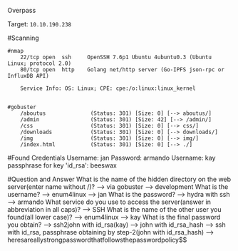 Overpass

Target: `10.10.190.238`


#Scanning

	#nmap 
		22/tcp open  ssh     OpenSSH 7.6p1 Ubuntu 4ubuntu0.3 (Ubuntu Linux; protocol 2.0)
		80/tcp open  http    Golang net/http server (Go-IPFS json-rpc or InfluxDB API)
		
		Service Info: OS: Linux; CPE: cpe:/o:linux:linux_kernel 


	#gobuster
		/aboutus              (Status: 301) [Size: 0] [--> aboutus/]
		/admin                (Status: 301) [Size: 42] [--> /admin/]
		/css                  (Status: 301) [Size: 0] [--> css/]    
		/downloads            (Status: 301) [Size: 0] [--> downloads/]
		/img                  (Status: 301) [Size: 0] [--> img/]      
		/index.html           (Status: 301) [Size: 0] [--> ./] 
#Found Credentials
	Username: jan	Password: armando
	Username: kay	passphrase for key 'id_rsa': beeswax


#Question and Answer
	What is the name of the hidden directory on the web server(enter name without /)? --> via gobuster --> development 
	What is the username? --> enum4linux --> jan
	What is the password? --> hydra with ssh --> armando
	What service do you use to access the server(answer in abbreviation in all caps)? --> SSH
	What is the name of the other user you found(all lower case)? --> enum4linux --> kay
	What is the final password you obtain? --> ssh2john with id_rsa(kay) --> john with id_rsa_hash --> ssh with id_rsa, passphrase obtaining by step-2(john with id_rsa_hash) --> heresareallystrongpasswordthatfollowsthepasswordpolicy$$